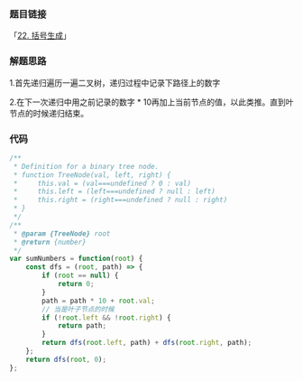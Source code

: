 ### 题目链接

「[22. 括号生成](https://leetcode-cn.com/problems/generate-parentheses/)」

### 解题思路

1.首先递归遍历一遍二叉树，递归过程中记录下路径上的数字

2.在下一次递归中用之前记录的数字 * 10再加上当前节点的值，以此类推。直到叶节点的时候递归结束。

### 代码

```javascript
/**
 * Definition for a binary tree node.
 * function TreeNode(val, left, right) {
 *     this.val = (val===undefined ? 0 : val)
 *     this.left = (left===undefined ? null : left)
 *     this.right = (right===undefined ? null : right)
 * }
 */
/**
 * @param {TreeNode} root
 * @return {number}
 */
var sumNumbers = function(root) {
    const dfs = (root, path) => {
        if (root == null) {
            return 0;
        }
        path = path * 10 + root.val;
        // 当是叶子节点的时候
        if (!root.left && !root.right) {
            return path;
        }
        return dfs(root.left, path) + dfs(root.right, path);
    };
    return dfs(root, 0);
};
```

